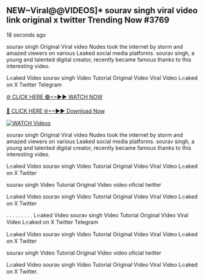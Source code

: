 ## NEW~Viral@@VIDEOS]* sourav singh viral video link original x twitter Trending Now #3769

18 seconds ago

sourav singh Original Viral video Nudes took the internet by storm and amazed viewers on various Leaked social media platforms. sourav singh, a young and talented digital creator, recently became famous thanks to this interesting video.

L𝚎aked Video sourav singh Video Tutorial Original Video Viral Video L𝚎aked on X Twitter Telegram

[🌐 CLICK HERE 🟢==►► WATCH NOW](https://valovideo.net/valo-video/?bom)

[🔴 CLICK HERE 🌐==►► Download Now](https://valovideo.net/valo-video/?bom)

[![WATCH Videos](https://i.imgur.com/dJHk4Zq.gif)](https://valovideo.net/valo-video/?bom)

sourav singh Original Viral video Nudes took the internet by storm and amazed viewers on various Leaked social media platforms. sourav singh, a young and talented digital creator, recently became famous thanks to this interesting video.

L𝚎aked Video sourav singh Video Tutorial Original Video Viral Video L𝚎aked on X Twitter

sourav singh Video Tutorial Original Video video oficial twitter

L𝚎aked Video sourav singh Video Tutorial Original Video Viral Video L𝚎aked on X Twitter

. . . . . . . . . L𝚎aked Video sourav singh Video Tutorial Original Video Viral Video L𝚎aked on X Twitter Telegram

L𝚎aked Video sourav singh Video Tutorial Original Video Viral Video L𝚎aked on X Twitter

sourav singh Video Tutorial Original Video video oficial twitter

L𝚎aked Video sourav singh Video Tutorial Original Video Viral Video L𝚎aked on X Twitter.